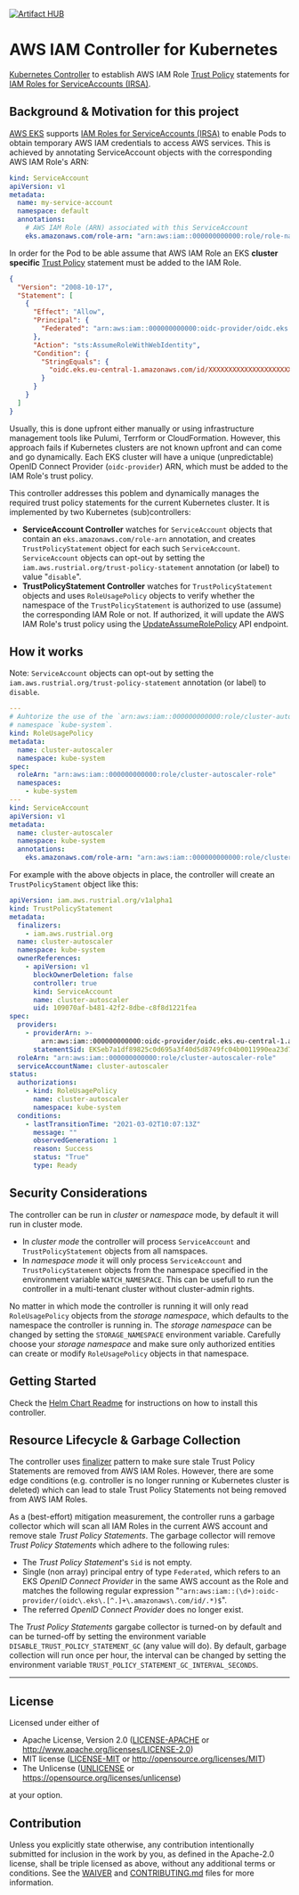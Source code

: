 [![Artifact HUB](https://img.shields.io/endpoint?url=https://artifacthub.io/badge/repository/k8s-aws-iam-controller)](https://artifacthub.io/packages/search?repo=k8s-aws-iam-controller)

# AWS IAM Controller for Kubernetes

[Kubernetes Controller](https://kubernetes.io/docs/concepts/architecture/controller/) to establish
AWS IAM Role [Trust Policy](https://docs.aws.amazon.com/IAM/latest/UserGuide/id_roles_terms-and-concepts.html)
statements for
[IAM Roles for ServiceAccounts (IRSA)](https://docs.aws.amazon.com/eks/latest/userguide/iam-roles-for-service-accounts.html).

## Background & Motivation for this project

[AWS EKS](https://aws.amazon.com/eks) supports
[IAM Roles for ServiceAccounts (IRSA)](https://docs.aws.amazon.com/eks/latest/userguide/iam-roles-for-service-accounts.html)
to enable Pods to obtain temporary AWS IAM credentials to access AWS services. This is achieved by annotating
ServiceAccount objects with the corresponding AWS IAM Role's ARN:

```yaml
kind: ServiceAccount
apiVersion: v1
metadata:
  name: my-service-account
  namespace: default
  annotations:
    # AWS IAM Role (ARN) associated with this ServiceAccount
    eks.amazonaws.com/role-arn: "arn:aws:iam::000000000000:role/role-name"
```

In order for the Pod to be able assume that AWS IAM Role an EKS **cluster specific**
[Trust Policy](https://docs.aws.amazon.com/IAM/latest/UserGuide/id_roles_terms-and-concepts.html)
statement must be added to the IAM Role.

```json
{
  "Version": "2008-10-17",
  "Statement": [
    {
      "Effect": "Allow",
      "Principal": {
        "Federated": "arn:aws:iam::000000000000:oidc-provider/oidc.eks.eu-central-1.amazonaws.com/id/XXXXXXXXXXXXXXXXXXXXXXXXXXXXXXXX"
      },
      "Action": "sts:AssumeRoleWithWebIdentity",
      "Condition": {
        "StringEquals": {
          "oidc.eks.eu-central-1.amazonaws.com/id/XXXXXXXXXXXXXXXXXXXXXXXXXXXXXXXX:sub": "system:serviceaccount:default:my-service-account"
        }
      }
    }
  ]
}
```

Usually, this is done upfront either manually or using infrastructure management tools like
Pulumi, Terrform or CloudFormation. However, this approach fails if Kubernetes
clusters are not known upfront and can come and go dynamically. Each EKS cluster will have
a unique (unpredictable) OpenID Connect Provider (`oidc-provider`) ARN, which must be added
to the IAM Role's trust policy.

This controller addresses this poblem and dynamically manages the required trust policy
statements for the current Kubernetes cluster. It is implemented by two Kubernetes
(sub)controllers:

- **ServiceAccount Controller** watches for `ServiceAccount` objects that
  contain an `eks.amazonaws.com/role-arn` annotation, and creates
  `TrustPolicyStatement` object for each such `ServiceAccount`.
  `ServiceAccount` objects can opt-out by setting the
  `iam.aws.rustrial.org/trust-policy-statement` annotation (or label) to value "`disable`".
- **TrustPolicyStatement Controller** watches for `TrustPolicyStatement` objects and uses
  `RoleUsagePolicy` objects to verify whether the namespace of the
  `TrustPolicyStatement` is authorized to use (assume) the corresponding IAM Role or not.
  If authorized, it will update the AWS IAM Role's trust policy using the
  [UpdateAssumeRolePolicy](https://docs.aws.amazon.com/IAM/latest/APIReference/API_UpdateAssumeRolePolicy.html)
  API endpoint.

## How it works

Note: `ServiceAccount` objects can opt-out by setting the `iam.aws.rustrial.org/trust-policy-statement` annotation (or label) to `disable`.

```yaml
---
# Auhtorize the use of the `arn:aws:iam::000000000000:role/cluster-autoscaler-role` role in
# namespace `kube-system`.
kind: RoleUsagePolicy
metadata:
  name: cluster-autoscaler
  namespace: kube-system
spec:
  roleArn: "arn:aws:iam::000000000000:role/cluster-autoscaler-role"
  namespaces:
    - kube-system
---
kind: ServiceAccount
apiVersion: v1
metadata:
  name: cluster-autoscaler
  namespace: kube-system
  annotations:
    eks.amazonaws.com/role-arn: "arn:aws:iam::000000000000:role/cluster-autoscaler-role"
```

For example with the above objects in place, the controller will create an `TrustPolicyStament`
object like this:

```yaml
apiVersion: iam.aws.rustrial.org/v1alpha1
kind: TrustPolicyStatement
metadata:
  finalizers:
    - iam.aws.rustrial.org
  name: cluster-autoscaler
  namespace: kube-system
  ownerReferences:
    - apiVersion: v1
      blockOwnerDeletion: false
      controller: true
      kind: ServiceAccount
      name: cluster-autoscaler
      uid: 109070af-b481-42f2-8dbe-c8f8d1221fea
spec:
  providers:
    - providerArn: >-
        arn:aws:iam::000000000000:oidc-provider/oidc.eks.eu-central-1.amazonaws.com/id/F9C16C0A32FC4A6972962AA8025418C7
      statementSid: EKSeb7a1df89825c0d695a3f40d5d8749fc04b0011990ea23d758a7ae7f5cee08ddX
  roleArn: "arn:aws:iam::000000000000:role/cluster-autoscaler-role"
  serviceAccountName: cluster-autoscaler
status:
  authorizations:
    - kind: RoleUsagePolicy
      name: cluster-autoscaler
      namespace: kube-system
  conditions:
    - lastTransitionTime: "2021-03-02T10:07:13Z"
      message: ""
      observedGeneration: 1
      reason: Success
      status: "True"
      type: Ready
```

## Security Considerations

The controller can be run in _cluster_ or _namespace_ mode, by default it will run in cluster mode.

- In _cluster mode_ the controller will process `ServiceAccount` and `TrustPolicyStatement` objects
  from all namspaces.
- In _namespace mode_ it will only process `ServiceAccount` and `TrustPolicyStatement` objects from
  the namespace specified in the environment variable `WATCH_NAMESPACE`. This can be usefull to run
  the controller in a multi-tenant cluster without cluster-admin rights.

No matter in which mode the controller is running it will only read `RoleUsagePolicy` objects
from the _storage namespace_, which defaults to the namespace the controller is running in.
The _storage namespace_ can be changed by setting the `STORAGE_NAMESPACE` environment variable.
Carefully choose your _storage namespace_ and make sure only authorized entities can create or
modify `RoleUsagePolicy` objects in that namespace.

## Getting Started

Check the [Helm Chart Readme](charts/k8s-aws-iam-controller/README.md) for instructions on
how to install this controller.

## Resource Lifecycle & Garbage Collection

The controller uses [finalizer](https://kubernetes.io/docs/tasks/extend-kubernetes/custom-resources/custom-resource-definitions/#finalizers) pattern to make sure stale Trust Policy Statements are removed
from AWS IAM Roles. However, there are some edge conditions (e.g. controller is no longer running
or Kubernetes cluster is deleted) which can lead to stale Trust Policy Statements not being removed
from AWS IAM Roles.

As a (best-effort) mitigation measurement, the controller runs a garbage collector which will scan
all IAM Roles in the current AWS account and remove stale _Trust Policy Statements_.
The garbage collector will remove _Trust Policy Statements_ which adhere to the following rules:

- The _Trust Policy Statement_'s `Sid` is not empty.
- Single (non array) principal entry of type `Federated`, which refers to an EKS _OpenID Connect Provider_
  in the same AWS account as the Role and matches the following regular expression
  "`^arn:aws:iam::(\d+):oidc-provider/(oidc\.eks\.[^.]+\.amazonaws\.com/id/.*)$`".
- The referred _OpenID Connect Provider_ does no longer exist.

The _Trust Policy Statements_ gargabe collector is turned-on by default and can be turned-off
by setting the environment variable `DISABLE_TRUST_POLICY_STATEMENT_GC` (any value will do).
By default, garbage collection will run once per hour, the interval can be changed by setting
the environment variable `TRUST_POLICY_STATEMENT_GC_INTERVAL_SECONDS`.

---

## License

Licensed under either of

- Apache License, Version 2.0
  ([LICENSE-APACHE](LICENSE-APACHE) or http://www.apache.org/licenses/LICENSE-2.0)
- MIT license
  ([LICENSE-MIT](LICENSE-MIT) or http://opensource.org/licenses/MIT)
- The Unlicense
  ([UNLICENSE](LUNLICENSE) or https://opensource.org/licenses/unlicense)

at your option.

## Contribution

Unless you explicitly state otherwise, any contribution intentionally submitted
for inclusion in the work by you, as defined in the Apache-2.0 license, shall be
triple licensed as above, without any additional terms or conditions. See the
[WAIVER](WAIVER) and [CONTRIBUTING.md](CONTRIBUTING.md) files for more information.
